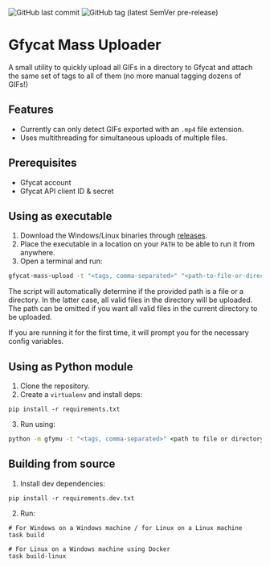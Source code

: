 ![GitHub last commit](https://img.shields.io/github/last-commit/kvdomingo/gfycat-mass-uploader?style=for-the-badge)
![GitHub tag (latest SemVer pre-release)](https://img.shields.io/github/v/tag/kvdomingo/gfycat-mass-uploader?include_prereleases&style=for-the-badge)

# Gfycat Mass Uploader

A small utility to quickly upload all GIFs in a directory 
to Gfycat and attach the same set of tags to all of them (no more
manual tagging dozens of GIFs!)

## Features
- Currently can only detect GIFs exported with an `.mp4` file extension. 
- Uses multithreading for simultaneous uploads of multiple files.

## Prerequisites
- Gfycat account
- Gfycat API client ID & secret

## Using as executable
1. Download the Windows/Linux binaries through
[releases](https://github.com/kvdomingo/gfycat-mass-uploader/releases).
2. Place the executable in a location on your `PATH` to be able to run it from
anywhere. 
3. Open a terminal and run:
```cmd
gfycat-mass-upload -t "<tags, comma-separated>" "<path-to-file-or-directory>"
```
The script will automatically determine if the provided path is a file or a
directory. In the latter case, all valid files in the directory will be
uploaded. The path can be omitted if you want all valid files in the current
directory to be uploaded.

If you are running it for the first time, it will prompt you for the necessary
config variables.

## Using as Python module
1. Clone the repository.
2. Create a `virtualenv` and install deps:
```shell
pip install -r requirements.txt
```
3. Run using:
```cmd
python -m gfymu -t "<tags, comma-separated>" <path to file or directory>
```

## Building from source
1. Install dev dependencies:
```shell
pip install -r requirements.dev.txt
```
2. Run:
```shell
# For Windows on a Windows machine / for Linux on a Linux machine
task build

# For Linux on a Windows machine using Docker
task build-linux
```

